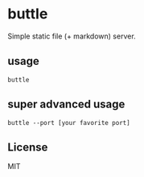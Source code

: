 # buttle

Simple static file (+ markdown) server.

## usage

```
buttle
```

## super advanced usage

```
buttle --port [your favorite port]
```

## License

MIT
